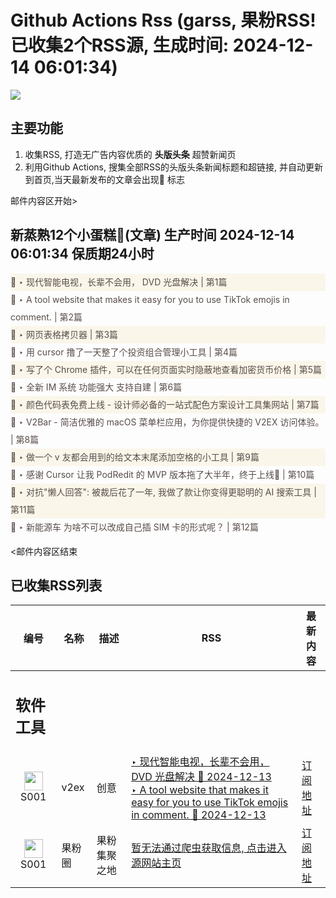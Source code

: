 # Github Actions Rss (garss, 果粉RSS! 已收集2个RSS源, 生成时间: 2024-12-14 06:01:34)

![](https://cdn.jsdelivr.net/gh/xinkeji/garss/_media/ga-rss.png)



## 主要功能
1. 收集RSS, 打造无广告内容优质的 **头版头条** 超赞新闻页
2. 利用Github Actions, 搜集全部RSS的头版头条新闻标题和超链接, 并自动更新到首页,当天最新发布的文章会出现🌈 标志

邮件内容区开始>
<h2>新蒸熟12个小蛋糕🍰(文章) 生产时间 2024-12-14 06:01:34 保质期24小时</h2>

<div style='line-height:3;background-color:#FAF6EA;' ><a href='https://www.v2ex.com/t/1097168#reply101' style="line-height:2;text-decoration:none;display:block;color:#584D49;">🌈 ‣ 现代智能电视，长辈不会用， DVD 光盘解决 | 第1篇</a></div><div style='line-height:3;' ><a href='https://www.v2ex.com/t/1097427#reply0' style="line-height:2;text-decoration:none;display:block;color:#584D49;">🌈 ‣ A tool website that makes it easy for you to use TikTok emojis in comment. | 第2篇</a></div><div style='line-height:3;background-color:#FAF6EA;' ><a href='https://www.v2ex.com/t/1097311#reply8' style="line-height:2;text-decoration:none;display:block;color:#584D49;">🌈 ‣ 网页表格拷贝器 | 第3篇</a></div><div style='line-height:3;' ><a href='https://www.v2ex.com/t/1097376#reply1' style="line-height:2;text-decoration:none;display:block;color:#584D49;">🌈 ‣ 用 cursor 撸了一天整了个投资组合管理小工具 | 第4篇</a></div><div style='line-height:3;background-color:#FAF6EA;' ><a href='https://www.v2ex.com/t/1097351#reply8' style="line-height:2;text-decoration:none;display:block;color:#584D49;">🌈 ‣ 写了个 Chrome 插件，可以在任何页面实时隐蔽地查看加密货币价格 | 第5篇</a></div><div style='line-height:3;' ><a href='https://www.v2ex.com/t/1097314#reply2' style="line-height:2;text-decoration:none;display:block;color:#584D49;">🌈 ‣ 全新 IM 系统 功能强大 支持自建 | 第6篇</a></div><div style='line-height:3;background-color:#FAF6EA;' ><a href='https://www.v2ex.com/t/1097343#reply0' style="line-height:2;text-decoration:none;display:block;color:#584D49;">🌈 ‣ 颜色代码表免费上线 - 设计师必备的一站式配色方案设计工具集网站 | 第7篇</a></div><div style='line-height:3;' ><a href='https://www.v2ex.com/t/1097258#reply9' style="line-height:2;text-decoration:none;display:block;color:#584D49;">🌈 ‣ V2Bar - 简洁优雅的 macOS 菜单栏应用，为你提供快捷的 V2EX 访问体验。 | 第8篇</a></div><div style='line-height:3;background-color:#FAF6EA;' ><a href='https://www.v2ex.com/t/1097317#reply0' style="line-height:2;text-decoration:none;display:block;color:#584D49;">🌈 ‣ 做一个 v 友都会用到的给文本末尾添加空格的小工具 | 第9篇</a></div><div style='line-height:3;' ><a href='https://www.v2ex.com/t/1097193#reply6' style="line-height:2;text-decoration:none;display:block;color:#584D49;">🌈 ‣ 感谢 Cursor 让我 PodRedit 的 MVP 版本拖了大半年，终于上线🥳 | 第10篇</a></div><div style='line-height:3;background-color:#FAF6EA;' ><a href='https://www.v2ex.com/t/1097172#reply16' style="line-height:2;text-decoration:none;display:block;color:#584D49;">🌈 ‣ 对抗"懒人回答": 被裁后花了一年, 我做了款让你变得更聪明的 AI 搜索工具 | 第11篇</a></div><div style='line-height:3;' ><a href='https://www.v2ex.com/t/1097228#reply9' style="line-height:2;text-decoration:none;display:block;color:#584D49;">🌈 ‣ 新能源车 为啥不可以改成自己插 SIM 卡的形式呢？ | 第12篇</a></div>

<邮件内容区结束

## 已收集RSS列表

| 编号 | 名称 | 描述 | RSS | 最新内容 |
| --- | --- | --- | --- | --- |
| <h2 id="软件工具">软件工具</h2> |  |   |  |  |
| <div id="S001" style="text-align: center;"><img src="https://cdn.jsdelivr.net/gh/zhaoolee/garss/_media/favicon/S001.png" width="30px" style="width:30px;height: auto;"/><br><span>S001</span></div> | v2ex | 创意 | [‣ 现代智能电视，长辈不会用， DVD 光盘解决 🌈 2024-12-13](https://www.v2ex.com/t/1097168#reply101)<br/>[‣ A tool website that makes it easy for you to use TikTok emojis in comment. 🌈 2024-12-13](https://www.v2ex.com/t/1097427#reply0) | [订阅地址](https://www.v2ex.com/feed/tab/creative.xml) |
| <div id="S001" style="text-align: center;"><img src="https://cdn.jsdelivr.net/gh/zhaoolee/garss/_media/favicon/S001.png" width="30px" style="width:30px;height: auto;"/><br><span>S001</span></div> | 果粉圈 | 果粉集聚之地 | [暂无法通过爬虫获取信息, 点击进入源网站主页](https://g0f.cn) | [订阅地址](https://g0f.cn/rss.xml) |



